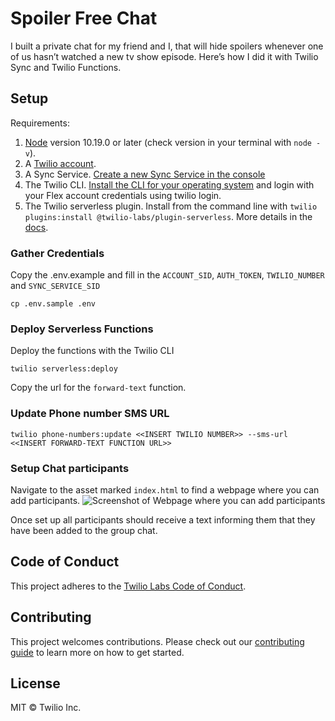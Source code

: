 # Spoiler Free Chat
I built a private chat for my friend and I, that will hide spoilers whenever one of us hasn’t watched a new tv show episode. Here’s how I did it with Twilio Sync and Twilio Functions.

## Setup

Requirements:
1. [Node](https://nodejs.org/en/download/) version 10.19.0 or later (check version in your terminal with `node -v`).
1. A [Twilio account](https://twilio.com/referral/SaSofa).
1. A Sync Service. [Create a new Sync Service in the console](https://www.twilio.com/console/sync/services)
1. The Twilio CLI. [Install the CLI for your operating system](https://www.twilio.com/docs/twilio-cli/quickstart#install-twilio-cli) and login with your Flex account credentials using twilio login.
1. The Twilio serverless plugin. Install from the command line with `twilio plugins:install @twilio-labs/plugin-serverless`. More details in the [docs](https://www.twilio.com/docs/labs/serverless-toolkit/getting-started).

### Gather Credentials
Copy the .env.example and fill in the `ACCOUNT_SID`, `AUTH_TOKEN`, `TWILIO_NUMBER` and `SYNC_SERVICE_SID`
```
cp .env.sample .env
```
### Deploy Serverless Functions
Deploy the functions with the Twilio CLI

```
twilio serverless:deploy
```

Copy the url for the `forward-text` function.

### Update Phone number SMS URL

```
twilio phone-numbers:update <<INSERT TWILIO NUMBER>> --sms-url <<INSERT FORWARD-TEXT FUNCTION URL>>
```

### Setup Chat participants
Navigate to the asset marked `index.html` to find a webpage where you can add participants. 
![Screenshot of Webpage where you can add participants](https://github.com/nokenwa/spoiler-free-chat/setupScreenshot.png)

Once set up all participants should receive a text informing them that they have been added to the group chat.

## Code of Conduct

This project adheres to the [Twilio Labs Code of Conduct](https://github.com/twilio-labs/.github/blob/master/CODE_OF_CONDUCT.md).

## Contributing

This project welcomes contributions. Please check out our [contributing guide](CONTRIBUTING.md) to learn more on how to get started.

## License

MIT © Twilio Inc.



